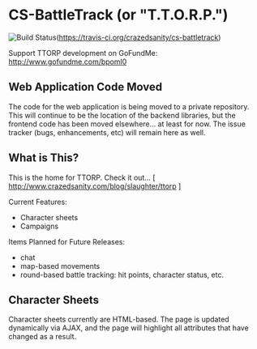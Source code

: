 # CS-BattleTrack (or "T.T.O.R.P.")

![Build Status](https://travis-ci.org/crazedsanity/cs-battletrack.svg)(https://travis-ci.org/crazedsanity/cs-battletrack)

Support TTORP development on GoFundMe: http://www.gofundme.com/bpoml0

## Web Application Code Moved

The code for the web application is being moved to a private repository.  This will continue to be the location of the backend libraries, but the frontend code has been moved elsewhere... at least for now.  The issue tracker (bugs, enhancements, etc) will remain here as well.

## What is This?

This is the home for TTORP.  Check it out... [ http://www.crazedsanity.com/blog/slaughter/ttorp ]

Current Features:
 * Character sheets
 * Campaigns

Items Planned for Future Releases:
 * chat
 * map-based movements
 * round-based battle tracking: hit points, character status, etc.

## Character Sheets

Character sheets currently are HTML-based.  The page is updated dynamically via AJAX, and the page will highlight all attributes that have changed as a result.
